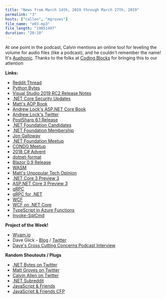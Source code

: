 ```yaml
---
title: "News from March 14th, 2019 through March 27th, 2019"
permalink: "3"
hosts: ["callen", "mgroves"]
file_name: "e03.mp3"
file_length: "19851497"
duration: "20:10"
---
```


<p>At one point in the podcast, Calvin mentions an online tool for leveling the volume for audio files (like a podcast), and he couldn't remember the name! It's <a href="https://auphonic.com/landing">Auphonic</a>. Thanks to the folks at <a href="https://www.codingblocks.net/">Coding Blocks</a> for bringing this to our attention</p>
<p><strong>Links:</strong></p>
<ul>
<li><a href="https://www.reddit.com/r/dotnet/comments/ax7ok9/net_bytes_episode_1_new_podcast/">Reddit Thread</a></li>
<li><a href="https://pythonbytes.fm/">Python Bytes</a></li>
<li><a href="https://docs.microsoft.com/en-us/visualstudio/releases/2019/release-notes?WT.mc_id=none-reddit-bramin#VS2019_RC.2">Visual Studio 2019 RC2 Release Notes</a></li>
<li><a href="https://devblogs.microsoft.com/dotnet/net-core-march-2019/">.NET Core Security Updates</a></li>
<li><a href="https://www.manning.com/books/aop-in-net">Matt's AOP Book</a></li>
<li><a href="https://www.manning.com/books/asp-net-core-in-action">Andrew Lock's ASP.NET Core Book</a></li>
<li><a href="https://twitter.com/andrewlocknet">Andrew Lock's Twitter</a></li>
<li><a href="https://www.postsharp.net/blog/post/Announcing-PostSharp-61-RTM">PostSharp 6.1 Release</a></li>
<li><a href="https://election.dotnetfoundation.org/candidates">.NET Foundation Candidates</a></li>
<li><a href="https://dotnetfoundation.org/become-a-member">.NET Foundation Membership</a></li>
<li><a href="https://twitter.com/jongalloway">Jon Galloway</a></li>
<li><a href="https://www.meetup.com/pro/dotnet/">.NET Foundation Meetup</a></li>
<li><a href="https://www.meetup.com/Central-Ohio-NET-Developers-Group-CONDG/">CONDG Meetup</a></li>
<li><a href="https://crosscuttingconcerns.com/The-Second-Annual-C-Advent">2018 C# Advent</a></li>
<li><a href="https://github.com/dotnet/format">dotnet-format</a></li>
<li><a href="https://devblogs.microsoft.com/aspnet/blazor-0-9-0-experimental-release-now-available/">Blazor 0.9 Release</a></li>
<li><a href="https://webassembly.org/">WASM</a></li>
<li><a href="https://twitter.com/mgroves/status/1104489666902925313">Matt's Unpopular Tech Opinion</a></li>
<li><a href="https://devblogs.microsoft.com/dotnet/announcing-net-core-3-preview-3/">.NET Core 3 Preview 3</a></li>
<li><a href="https://devblogs.microsoft.com/aspnet/asp-net-core-updates-in-net-core-3-0-preview-3/">ASP.NET Core 3 Preview 3</a></li>
<li><a href="https://grpc.io/">gRPC</a></li>
<li><a href="https://damienbod.com/2019/03/06/security-experiments-with-grpc-and-asp-net-core-3-0/">gRPC for .NET</a></li>
<li><a href="https://docs.microsoft.com/en-us/dotnet/framework/wcf/whats-wcf">WCF</a></li>
<li><a href="https://github.com/dotnet/wcf">WCF on .NET Core</a></li>
<li><a href="https://azure.microsoft.com/en-us/blog/improving-the-typescript-support-in-azure-functions/">TypeScript in Azure Functions</a></li>
<li><a href="https://devblogs.microsoft.com/powershell/invoke-sqlcmd-is-now-available-supporting-cross-platform/">Invoke-SqlCmd</a></li>
</ul>
<p><strong>Project of the Week!</strong></p>
<ul>
<li><a href="https://wyam.io/">Wyam.io</a></li>
<li>Dave Glick - <a href="https://daveaglick.com/">Blog</a> / <a href="https://twitter.com/daveaglick">Twitter</a></li>
<li><a href="https://crosscuttingconcerns.com/Cross-Cutting-Concerns-Podcast-003---Dave-Glick-on-wyam">Dave's Cross Cutting Concerns Podcast Interview</a></li>
</ul>
<p><strong>Random Shoutouts / Plugs</strong></p>
<ul>
<li><a href="https://twitter.com/dotnetbytes">.NET Bytes on Twitter</a></li>
<li><a href="https://twitter.com/mgroves">Matt Groves on Twitter</a></li>
<li><a href="https://twitter.com/_CalvinAllen">Calvin Allen on Twitter</a></li>
<li><a href="https://www.reddit.com/r/dotnet/">.NET Subreddit</a></li>
<li><a href="https://www.javascriptandfriends.com/">JavaScript & Friends</a></li>
<li><a href="https://sessionize.com/javascript-and-friends-conference/">JavaScript & Friends CFP</a></li>
</ul>